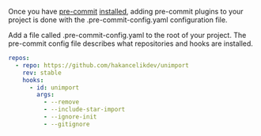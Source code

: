 Once you have [pre-commit](https://pre-commit.com/)
[installed](https://pre-commit.com/#install), adding pre-commit plugins to your project
is done with the .pre-commit-config.yaml configuration file.

Add a file called .pre-commit-config.yaml to the root of your project. The pre-commit
config file describes what repositories and hooks are installed.

```yaml
repos:
  - repo: https://github.com/hakancelikdev/unimport
    rev: stable
    hooks:
      - id: unimport
        args:
          - --remove
          - --include-star-import
          - --ignore-init
          - --gitignore
```
